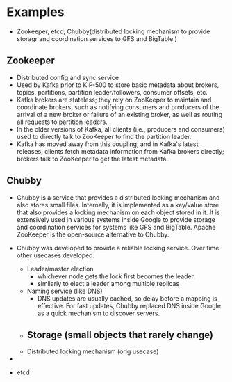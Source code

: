 # Examples
- Zookeeper, etcd, Chubby(distributed locking mechanism to provide storagr and coordination services to GFS and BigTable )
## Zookeeper
  - Distributed config and sync service
  - Used by Kafka prior to KIP-500 to store basic metadata about brokers, topics, partitions, partition leader/followers, consumer offsets, etc.
  - Kafka brokers are stateless; they rely on ZooKeeper to maintain and coordinate brokers, such as notifying consumers and producers of the arrival of a new broker or failure of an existing broker, as well as routing all requests to partition leaders.
  - In the older versions of Kafka, all clients (i.e., producers and consumers) used to directly talk to ZooKeeper to find the partition leader.
  - Kafka has moved away from this coupling, and in Kafka's latest releases, clients fetch metadata information from Kafka brokers directly; brokers talk to ZooKeeper to get the latest metadata.
## Chubby 
- Chubby is a service that provides a distributed locking mechanism and also stores small files. Internally, it is implemented as a key/value store that also provides a locking mechanism on each object stored in it. It is extensively used in various systems inside Google to provide storage and coordination services for systems like GFS and BigTable. Apache ZooKeeper is the open-source alternative to Chubby.
- Chubby was developed to provide a reliable locking service. Over time other usecases developed:
  - Leader/master election
    - whichever node gets the lock first becomes the leader.
    - similarly to elect a leader among multiple replicas
  - Naming service (like DNS)
    - DNS updates are usually cached, so delay before a mapping is effective. For fast updates, Chubby replaced DNS inside Google as a quick mechanism to discover servers. 
  - Storage (small objects that rarely change)
    -  
  - Distributed locking mechanism (orig usecase)
- 




- etcd
